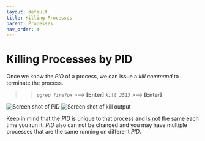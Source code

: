```yaml
---
layout: default
title: Killing Processes
parent: Processes
nav_order: 4
---
```


# Killing Processes by PID

Once we know the _PID_ of a process, we can issue a _kill command_ to terminate the process.

>> *`pgrep firefox`*  >-->  **[Enter]**
>> *`kill 2513`*  >-->  **[Enter]**

![Screen shot of PID](https://github.com/dl90/linux-basics/blob/gh-pages/docs/images/processes/kill_1.png?raw=true "PID")
![Screen shot of kill output](https://github.com/dl90/linux-basics/blob/gh-pages/docs/images/processes/kill_2.png?raw=true "kill output")

Keep in mind that the _PID_ is unique to that process and is not the same each time you run it. _PID_ also can not be changed and you may have multiple processes that are the same running on different _PID_.